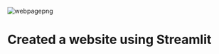 ![webpagepng](https://user-images.githubusercontent.com/98203788/206855249-2a18eb67-b279-413e-b15e-9622033efc25.png)
# Created a website using Streamlit
